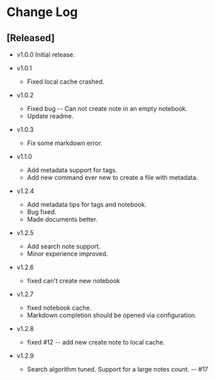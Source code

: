 # Change Log

## [Released]
- v1.0.0 Initial release.

- v1.0.1
    - Fixed local cache crashed.

- v1.0.2
    - Fixed bug -- Can not create note in an empty notebook.
    - Update readme.

- v1.0.3
    - Fix some markdown error.

- v1.1.0
    - Add metadata support for tags.
    - Add new command ever new to create a file with metadata.

- v1.2.4
    - Add metadata tips for tags and notebook.
    - Bug fixed.
    - Made documents better.

- v1.2.5
    - Add search note support.
    - Minor experience improved.

- v1.2.6
    - fixed can't create new notebook

- v1.2.7
    - fixed notebook cache.
    - Markdown completion should be opened via configuration.

- v1.2.8
    - fixed #12 -- add new create note to local cache.

- v1.2.9
    - Search algorithm tuned. Support for a large notes count. -- #17
